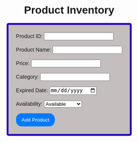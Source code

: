 <!DOCTYPE html>
<html lang="en">
<head>
    <meta charset="UTF-8">
    <meta name="viewport" content="width=device-width, initial-scale=1.0">
    <title>Product Inventory</title>
    <style>
        .product {
            border: 5px solid #e12c2c;
            padding: 10px;
            margin: 10px;
            border-radius: 5px;
        }
        body {
            display: flex;
            flex-direction: column;
            justify-content: center;
            align-items: center;
            height: 100vh;
            margin: 0;
            font-family: Arial, sans-serif;
        }
        .container {
            display: flex;
            flex-direction: column;
            align-items: center;
        }
        .form-group {
            margin-bottom: 15px;
        }
        form {
            border: 5px solid #2b01b6;
            padding: 20px;
            border-radius: 5px;
            background-color: #c5bebe;
        }
        button {
            padding: 10px 15px;
            background-color: #007BFF;
            color: white;
            border: none;
            border-radius: 15px;
            cursor: pointer;
        }
        button:hover {
            background-color: #0056b3;
        }
    </style>
</head>
<body>
    <h1>Product Inventory</h1>
    <div class="container">
        <form action="product.php" method="post" id="product-form">
            <div class="form-group">
                <label for="product-id">Product ID:</label>
                <input type="text" id="product-id" name="product-id" required>
            </div>
            <div class="form-group">
                <label for="product-name">Product Name:</label>
                <input type="text" id="product-name" name="product-name" required>
            </div>
            <div class="form-group">
                <label for="product-price">Price:</label>
                <input type="text" id="product-price" name="product-price" required>
            </div>
            <div class="form-group">
                <label for="product-category">Category:</label>
                <input type="text" id="product-category" name="product-category" required>
            </div>
            <div class="form-group">
                <label for="expired-date">Expired Date:</label>
                <input type="date" id="expired-date" name="expired-date" required>
            </div>
            <div class="form-group">
                <label for="availability">Availability:</label>
                <select id="availability" name="availability" required>
                    <option value="true">Available</option>
                    <option value="false">Not Available</option>
                </select>
            </div>
            <button type="submit">Add Product</button>
        </form>
        <div id="product-list"></div>
    </div>
    <script>
        // Product Class
        class Product {
            constructor(id, name, price, category, expiredDate, availability) {
                this.id = id;
                this.name = name;
                this.price = price;
                this.category = category;
                this.expiredDate = expiredDate;
                this.availability = availability;
            }
        }

        // Function to create product HTML
        function createProductHTML(product) {
            return `
                <div class="product">
                    <p><strong>Product ID:</strong> ${product.id}</p>
                    <p><strong>Product Name:</strong> ${product.name}</p>
                    <p><strong>Category:</strong> ${product.category}</p>
                    <p><strong>Price:</strong> ${product.price}</p>
                    <p><strong>Expired Date:</strong> ${product.expiredDate}</p>
                    <p><strong>Availability:</strong> ${product.availability ? 'Available' : 'Not Available'}</p>
                </div>
            `;
        }

        // Add event listener to form
        document.getElementById('product-form').addEventListener('submit', function(event) {
            event.preventDefault();

            // Get form values
            const id = document.getElementById('product-id').value;
            const name = document.getElementById('product-name').value;
            const price = document.getElementById('product-price').value;
            const category = document.getElementById('product-category').value;
            const expiredDate = document.getElementById('expired-date').value;
            const availability = document.getElementById('availability').value === 'true';

            // Create new product
            const product = new Product(id, name, price, category, expiredDate, availability);

            // Add product to the page
            const productList = document.getElementById('product-list');
            productList.innerHTML += createProductHTML(product);

            // Clear form
            document.getElementById('product-form').reset();
        });
    </script>
</body>
</html>
